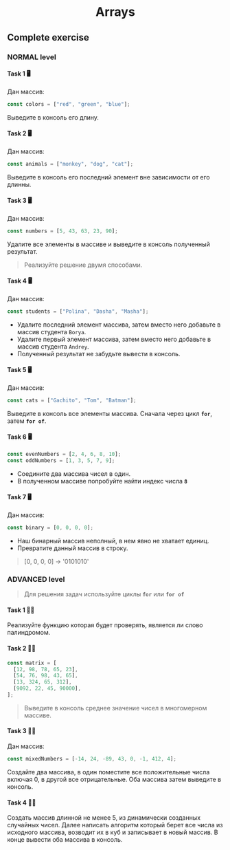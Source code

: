 <h1 align="center">Arrays</h1>

## Complete exercise

### NORMAL level

#### Task 1 🖥

Дан массив:

```javascript
const colors = ["red", "green", "blue"];
```

Выведите в консоль его длину.

#### Task 2 🖥

Дан массив:

```javascript
const animals = ["monkey", "dog", "cat"];
```

Выведите в консоль его последний элемент вне зависимости от его длинны.

#### Task 3 🖥

Дан массив:

```javascript
const numbers = [5, 43, 63, 23, 90];
```

Удалите все элементы в массиве и выведите в консоль полученный результат.

> Реализуйте решение двумя способами.
#### Task 4 🖥

Дан массив:

```javascript
const students = ["Polina", "Dasha", "Masha"];
```

- Удалите последний элемент массива, затем вместо него добавьте в массив студента `Borya`.
- Удалите первый элемент массива, затем вместо него добавьте в массив студента `Andrey`.
- Полученный результат не забудьте вывести в консоль.

#### Task 5 🖥

Дан массив:

```javascript
const cats = ["Gachito", "Tom", "Batman"];
```

Выведите в консоль все элементы массива. Сначала через цикл **`for`**, затем **`for of`**.

#### Task 6 🖥

```javascript
const evenNumbers = [2, 4, 6, 8, 10];
const oddNumbers = [1, 3, 5, 7, 9];
```

- Соедините два массива чисел в один.
- В полученном массиве попробуйте найти индекс числа **`8`**

#### Task 7 🖥

Дан массив:

```javascript
const binary = [0, 0, 0, 0];
```

- Наш бинарный массив неполный, в нем явно не хватает единиц.
- Превратите данный массив в строку.

> [0, 0, 0, 0] -> '0101010'
### ADVANCED level

> Для решения задач используйте циклы **`for`** или **`for of`**
#### Task 1 👨‍🏫

Реализуйте функцию которая будет проверять, является ли слово палиндромом.

#### Task 2 👨‍🏫

```javascript
const matrix = [
  [12, 98, 78, 65, 23],
  [54, 76, 98, 43, 65],
  [13, 324, 65, 312],
  [9092, 22, 45, 90000],
];
```

> Выведите в консоль среднее значение чисел в многомерном массиве.
#### Task 3 👨‍🏫

Дан массив:

```javascript
const mixedNumbers = [-14, 24, -89, 43, 0, -1, 412, 4];
```

Создайте два массива, в один поместите все положительные числа включая 0, в другой все отрицательные. Оба массива затем выведите в консоль.

#### Task 4 👨‍🏫

Создать массив длинной не менее 5, из динамически созданных случайных чисел. Далее написать алгоритм который берет все числа из исходного массива, возводит их в куб и записывает в новый массив. В конце вывести оба массива в консоль.
